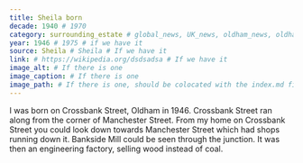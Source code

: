 ```yaml
---
title: Sheila born
decade: 1940 # 1970
category: surrounding_estate # global_news, UK_news, oldham_news, oldham_history, towers, surrounding_estate # Always exactly one category
year: 1946 # 1975 # if we have it
source: Sheila # Sheila # If we have it
link: # https://wikipedia.org/dsdsadsa # If we have it
image_alt: # If there is one
image_caption: # If there is one
image_path: # If there is one, should be colocated with the index.md file in the folder
---
```


I was born on Crossbank Street, Oldham in 1946. Crossbank Street ran along from the corner of Manchester Street. From my home on Crossbank Street you could look down towards Manchester Street which had shops running down it. Bankside Mill could be seen through the junction. It was then an engineering factory, selling wood instead of coal.
